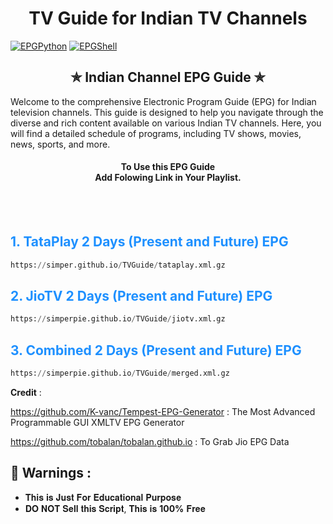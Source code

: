 
<h1 align="center"> TV Guide for Indian TV Channels </h1>

[![EPGPython](https://github.com/simperpie/TVGuide/actions/workflows/EPGPython.yml/badge.svg)](https://github.com/simperpie/TVGuide/actions/workflows/EPGPython.yml)
[![EPGShell](https://github.com/simperpie/TVGuide/actions/workflows/EPGShell.yml/badge.svg)](https://github.com/simperpie/TVGuide/actions/workflows/EPGShell.yml)

<h2 align='center'>✯ Indian Channel EPG Guide ✯</h2>
Welcome to the comprehensive Electronic Program Guide (EPG) for Indian television channels. This guide is designed to help you navigate through the diverse and rich content available on various Indian TV channels. Here, you will find a detailed schedule of programs, including TV shows, movies, news, sports, and more.

<h4 align='center'>To Use this EPG Guide<br>Add Folowing Link in Your Playlist.<br><br></h4>
<br>

<h2 style="color: #1E90FF;"> 1. TataPlay 2 Days (Present and Future) EPG</h2>

```py
https://simper.github.io/TVGuide/tataplay.xml.gz

```
<h2 style="color: #1E90FF;"> 2. JioTV 2 Days (Present and Future) EPG</h2>

```py
https://simperpie.github.io/TVGuide/jiotv.xml.gz

```
<h2 style="color: #1E90FF;"> 3. Combined 2 Days (Present and Future) EPG</h2>

```py
https://simperpie.github.io/TVGuide/merged.xml.gz

```

__Credit__ : 

https://github.com/K-vanc/Tempest-EPG-Generator : The Most Advanced Programmable GUI XMLTV EPG Generator

https://github.com/tobalan/tobalan.github.io : To Grab Jio EPG Data

<h2>🚸 Warnings :</h2>

- 𝐓𝐡𝐢𝐬 𝐢𝐬 𝐉𝐮𝐬𝐭 𝐅𝐨𝐫 𝐄𝐝𝐮𝐜𝐚𝐭𝐢𝐨𝐧𝐚𝐥 𝐏𝐮𝐫𝐩𝐨𝐬𝐞
- 𝐃𝐎 𝐍𝐎𝐓 𝐒𝐞𝐥𝐥 𝐭𝐡𝐢𝐬 𝐒𝐜𝐫𝐢𝐩𝐭, 𝐓𝐡𝐢𝐬 𝐢𝐬 **100%** 𝐅𝐫𝐞𝐞


